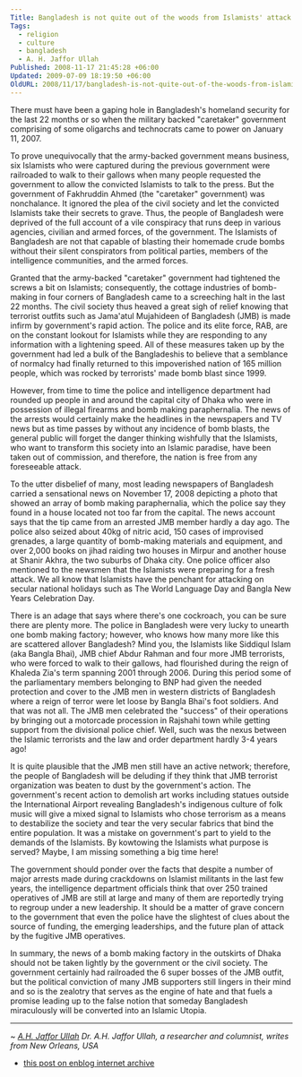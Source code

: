 ```yaml
---
Title: Bangladesh is not quite out of the woods from Islamists' attack!
Tags:
  - religion
  - culture
  - bangladesh
  - A. H. Jaffor Ullah
Published: 2008-11-17 21:45:28 +06:00
Updated: 2009-07-09 18:19:50 +06:00
OldURL: 2008/11/17/bangladesh-is-not-quite-out-of-the-woods-from-islamists%e2%80%99-attack/
---
```


There must have been a gaping hole in Bangladesh's homeland security for the last 22 months or so when the military backed "caretaker" government comprising of some oligarchs and technocrats came to power on January 11, 2007.

To prove unequivocally that the army-backed government means business, six Islamists who were captured during the previous government were railroaded to walk to their gallows when many people requested the government to allow the convicted Islamists to talk to the press.  But the government of Fakhruddin Ahmed (the "caretaker" government) was nonchalance.  It ignored the plea of the civil society and let the convicted Islamists take their secrets to grave.  Thus, the people of Bangladesh were deprived of the full account of a vile conspiracy that runs deep in various agencies, civilian and armed forces, of the government.  The Islamists of Bangladesh are not that capable of blasting their homemade crude bombs without their silent conspirators from political parties, members of the intelligence communities, and the armed forces.

Granted that the army-backed "caretaker" government had tightened the screws a bit on Islamists; consequently, the cottage industries of bomb-making in four corners of Bangladesh came to a screeching halt in the last 22 months. The civil society thus heaved a great sigh of relief knowing that terrorist outfits such as Jama'atul Mujahideen of Bangladesh (JMB) is made infirm by government's rapid action.  The police and its elite force, RAB, are on the constant lookout for Islamists while they are responding to any information with a lightening speed.  All of these measures taken up by the government had led a bulk of the Bangladeshis to believe that a semblance of normalcy had finally returned to this impoverished nation of 165 million people, which was rocked by terrorists' made bomb blast since 1999.

However, from time to time the police and intelligence department had rounded up people in and around the capital city of Dhaka who were in possession of illegal firearms and bomb making paraphernalia.  The news of the arrests would certainly make the headlines in the newspapers and TV news but as time passes by without any incidence of bomb blasts, the general public will forget the danger thinking wishfully that the Islamists, who want to transform this society into an Islamic paradise, have been taken out of commission, and therefore, the nation is free from any foreseeable attack.

To the utter disbelief of many, most leading newspapers of Bangladesh carried a sensational news on November 17, 2008 depicting a photo that showed an array of bomb making paraphernalia, which the police say they found in a house located not too far from the capital.  The news account says that the tip came from an arrested JMB member hardly a day ago.  The police also seized about 40kg of nitric acid, 150 cases of improvised grenades, a large quantity of bomb-making materials and equipment, and over 2,000 books on jihad raiding two houses in Mirpur and another house at Shanir Akhra, the two suburbs of Dhaka city.  One police officer also mentioned to the newsmen that the Islamists were preparing for a fresh attack.  We all know that Islamists have the penchant for attacking on secular national holidays such as The World Language Day and Bangla New Years Celebration Day.

There is an adage that says where there's one cockroach, you can be sure there are plenty more. The police in Bangladesh were very lucky to unearth one bomb making factory; however, who knows how many more like this are scattered allover Bangladesh?  Mind you, the Islamists like Siddiqul Islam (aka Bangla Bhai), JMB chief Abdur Rahman and four more JMB terrorists, who were forced to walk to their gallows, had flourished during the reign of Khaleda Zia's term spanning 2001 through 2006.  During this period some of the parliamentary members belonging to BNP had given the needed protection and cover to the JMB men in western districts of Bangladesh where a reign of terror were let loose by Bangla Bhai's foot soldiers.  And that was not all.  The JMB men celebrated the "success" of their operations by bringing out a motorcade procession in Rajshahi town while getting support from the divisional police chief.  Well, such was the nexus between the Islamic terrorists and the law and order department hardly 3-4 years ago!

It is quite plausible that the JMB men still have an active network; therefore, the people of Bangladesh will be deluding if they think that JMB terrorist organization was beaten to dust by the government's action.
The government's recent action to demolish art works including statues outside the International Airport revealing Bangladesh's indigenous culture of folk music will give a mixed signal to Islamists who chose terrorism as a means to destabilize the society and tear the very secular fabrics that bind the entire population.  It was a mistake on government's part to yield to the demands of the Islamists.  By kowtowing the Islamists what purpose is served?  Maybe, I am missing something a big time here!

The government should ponder over the facts that despite a number of major arrests made during crackdowns on Islamist militants in the last few years, the intelligence department officials think that over 250 trained operatives of JMB are still at large and many of them are reportedly trying to regroup under a new leadership.  It should be a matter of grave concern to the government that even the police have the slightest of clues about the source of funding, the emerging leaderships, and the future plan of attack by the fugitive JMB operatives. 

In summary, the news of a bomb making factory in the outskirts of Dhaka should not be taken lightly by the government or the civil society.  The government certainly had railroaded the 6 super bosses of the JMB outfit, but the political conviction of many JMB supporters still lingers in their mind and so is the zealotry that serves as the engine of hate and that fuels a promise leading up to the false notion that someday Bangladesh miraculously will be converted into an Islamic Utopia.

-----
~ *[A.H. Jaffor Ullah](https://gold.mukto-mona.com/Articles/jaffor/index.html)*
*Dr. A.H. Jaffor Ullah, a researcher and columnist, writes from New Orleans, USA*

- [this post on enblog internet archive](https://web.archive.org/web/20191027023824/https://enblog.mukto-mona.com/2008/11/17/bangladesh-is-not-quite-out-of-the-woods-from-islamists%e2%80%99-attack)